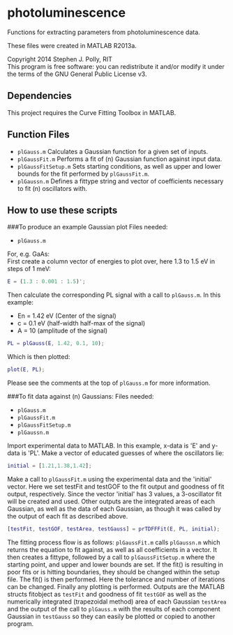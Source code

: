 photoluminescence
================

Functions for extracting parameters from photoluminescence data.

These files were created in MATLAB R2013a.

Copyright 2014 Stephen J. Polly, RIT  
This program is free software: you can redistribute it and/or modify
it under the terms of the GNU General Public License v3.

Dependencies
--------------
This project requires the Curve Fitting Toolbox in MATLAB.

Function Files
--------------

* `plGauss.m` Calculates a Gaussian function for a given set of inputs.
* `plGaussFit.m` Performs a fit of (n) Gaussian function against input data.
* `plGaussFitSetup.m` Sets starting conditions, as well as upper and lower bounds for the fit performed by `plGaussFit.m`.
* `plGaussn.m` Defines a fittype string and vector of coefficients necessary to fit (n) oscillators with.  


How to use these scripts
------------------------

###To produce an example Gaussian plot
Files needed:
* `plGauss.m`  

For, e.g. GaAs:  
First create a column vector of energies to plot over, here 1.3 to 1.5 eV in steps of 1 meV:

```matlab
E = (1.3 : 0.001 : 1.5)';
```

Then calculate the corresponding PL signal with a call to `plGauss.m`. In this example:
* En = 1.42 eV (Center of the signal)
* c = 0.1 eV (half-width half-max of the signal)
* A = 10 (amplitude of the signal) 


```matlab
PL = plGauss(E, 1.42, 0.1, 10);
```

Which is then plotted:

```matlab
plot(E, PL);
```

Please see the comments at the top of `plGauss.m` for more information.


###To fit data against (n) Gaussians:
Files needed:
* `plGauss.m` 
* `plGaussFit.m` 
* `plGaussFitSetup.m` 
* `plGaussn.m` 

Import experimental data to MATLAB. In this example, x-data is 'E' and y-data is 'PL'.
Make a vector of educated guesses of where the oscillators lie:

```matlab
initial = [1.21,1.38,1.42];
```

Make a call to `plGaussFit.m` using the experimental data and the 'initial' vector. Here we set testFit and testGOF to the fit output and goodness of fit output, respectively. Since the vector 'initial' has 3 values, a 3-oscillator fit will be created and used. Other outputs are the integrated areas of each Gaussian, as well as the data of each Gaussian, as though it was called by the output of each fit as described above.

```matlab
[testFit, testGOF, testArea, testGauss] = prTDFFFit(E, PL, initial);
```

The fitting process flow is as follows:
`plGaussFit.m` calls `plGaussn.m` which returns the equation to fit against, as well as all coefficients in a vector. 
It then creates a fittype, followed by a call to `plGaussFitSetup.m` where the starting point, and upper and lower bounds
are set. If the fit() is resulting in poor fits or is hitting boundaries, they should be changed within the setup file.
The fit() is then performed. Here the tolerance and number of iterations can be changed. Finally any plotting is
performed. Outputs are the MATLAB structs fitobject as `testFit` and goodness of fit `testGOF` as well as the numerically integrated (trapezoidal method) area of each Gaussian `testArea` and the output of the call to `plGauss.m` with the results of each component Gaussian in `testGauss` so they can easily be plotted or copied to another program.

